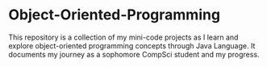 # Object-Oriented-Programming
This repository is a collection of my mini-code projects as I learn and explore object-oriented programming concepts through Java Language. It documents my journey as a sophomore CompSci student and my progress.
